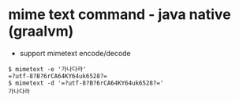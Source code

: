 # mime text command - java native (graalvm)
* support mimetext encode/decode
```shell
$ mimetext -e '가나다라'
=?utf-8?B?6rCA64KY64uk6528?=
$ mimetext -d '=?utf-8?B?6rCA64KY64uk6528?='
가나다라
```

